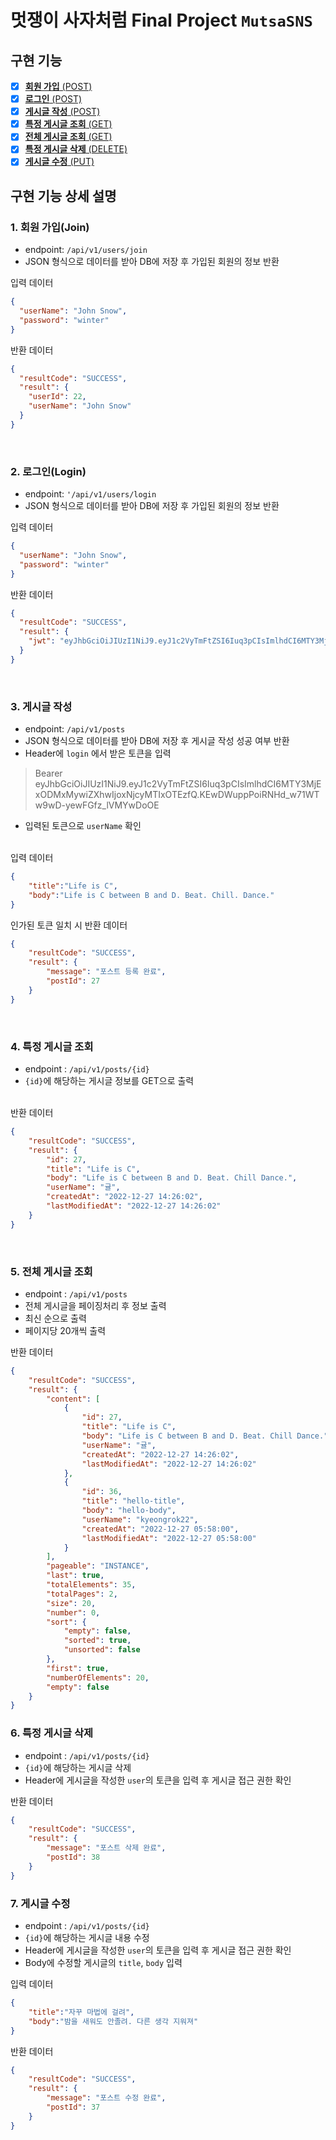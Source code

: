 # 멋쟁이 사자처럼 Final Project `MutsaSNS`
## 구현 기능
- [x] [**회원 가입** (POST)](#1.-회원-가입(join)) 
- [x] [**로그인** (POST)](#2.-로그인(login))
- [x] [**게시글 작성** (POST)](#3.-게시글-작성)
- [x] [**특정 게시글 조회** (GET)](#4.-특정-게시글-조회)
- [x] [**전체 게시글 조회** (GET)](#5.-전체-게시글-조회)
- [x] [**특정 게시글 삭제** (DELETE)](#6.-특정-게시글-삭제)
- [x] [**게시글 수정** (PUT)](#7.-게시글-수정)

## 구현 기능 상세 설명
### 1. 회원 가입(Join)
- endpoint: `/api/v1/users/join`
- JSON 형식으로 데이터를 받아 DB에 저장 후 가입된 회원의 정보 반환


입력 데이터
```JSON
{
  "userName": "John Snow",
  "password": "winter"
}
```
반환 데이터
```JSON
{
  "resultCode": "SUCCESS",
  "result": {
    "userId": 22,
    "userName": "John Snow"
  }
}
```
<br>

### 2. 로그인(Login)
- endpoint: `'/api/v1/users/login`
- JSON 형식으로 데이터를 받아 DB에 저장 후 가입된 회원의 정보 반환

입력 데이터
```JSON
{
  "userName": "John Snow",
  "password": "winter"
}
```
반환 데이터
```JSON
{
  "resultCode": "SUCCESS",
  "result": {
    "jwt": "eyJhbGciOiJIUzI1NiJ9.eyJ1c2VyTmFtZSI6Iuq3pCIsImlhdCI6MTY3MjExODMxMywiZXhwIjoxNjcyMTIxOTEzfQ.KEwDWuppPoiRNHd_w71WTw9wD-yewFGfz_lVMYwDoOE"
  }
}
```
<br>

### 3. 게시글 작성
- endpoint: `/api/v1/posts`
- JSON 형식으로 데이터를 받아 DB에 저장 후 게시글 작성 성공 여부 반환
- Header에 `login` 에서 받은 토큰을 입력
> Bearer eyJhbGciOiJIUzI1NiJ9.eyJ1c2VyTmFtZSI6Iuq3pCIsImlhdCI6MTY3MjExODMxMywiZXhwIjoxNjcyMTIxOTEzfQ.KEwDWuppPoiRNHd_w71WTw9wD-yewFGfz_lVMYwDoOE
- 입력된 토큰으로 `userName` 확인

<br>
입력 데이터

```JSON
{
    "title":"Life is C",
    "body":"Life is C between B and D. Beat. Chill. Dance."
}
```

인가된 토큰 일치 시 반환 데이터

```JSON
{
    "resultCode": "SUCCESS",
    "result": {
        "message": "포스트 등록 완료",
        "postId": 27
    }
}
```
<br>

### 4. 특정 게시글 조회
- endpoint : `/api/v1/posts/{id}`
- `{id}`에 해당하는 게시글 정보를 GET으로 출력

<br>
반환 데이터

```JSON
{
    "resultCode": "SUCCESS",
    "result": {
        "id": 27,
        "title": "Life is C",
        "body": "Life is C between B and D. Beat. Chill Dance.",
        "userName": "귤",
        "createdAt": "2022-12-27 14:26:02",
        "lastModifiedAt": "2022-12-27 14:26:02"
    }
}
```
<br>

### 5. 전체 게시글 조회

- endpoint : `/api/v1/posts`
- 전체 게시글을 페이징처리 후 정보 출력
- 최신 순으로 출력
- 페이지당 20개씩 출력

반환 데이터
```JSON
{
    "resultCode": "SUCCESS",
    "result": {
        "content": [
            {
                "id": 27,
                "title": "Life is C",
                "body": "Life is C between B and D. Beat. Chill Dance.",
                "userName": "귤",
                "createdAt": "2022-12-27 14:26:02",
                "lastModifiedAt": "2022-12-27 14:26:02"
            },
            {
                "id": 36,
                "title": "hello-title",
                "body": "hello-body",
                "userName": "kyeongrok22",
                "createdAt": "2022-12-27 05:58:00",
                "lastModifiedAt": "2022-12-27 05:58:00"
            }
        ],
        "pageable": "INSTANCE",
        "last": true,
        "totalElements": 35,
        "totalPages": 2,
        "size": 20,
        "number": 0,
        "sort": {
            "empty": false,
            "sorted": true,
            "unsorted": false
        },
        "first": true,
        "numberOfElements": 20,
        "empty": false
    }
}
```

### 6. 특정 게시글 삭제
- endpoint : `/api/v1/posts/{id}`
- `{id}`에 해당하는 게시글 삭제
- Header에 게시글을 작성한 `user`의 토큰을 입력 후 게시글 접근 권한 확인

반환 데이터
```JSON
{
    "resultCode": "SUCCESS",
    "result": {
        "message": "포스트 삭제 완료",
        "postId": 38
    }
}
```

### 7. 게시글 수정
- endpoint : `/api/v1/posts/{id}`
- `{id}`에 해당하는 게시글 내용 수정
- Header에 게시글을 작성한 `user`의 토큰을 입력 후 게시글 접근 권한 확인
- Body에 수정할 게시글의 `title`, `body` 입력

입력 데이터
```JSON
{
    "title":"자꾸 마법에 걸려",
    "body":"밤을 새워도 안졸려. 다른 생각 지워져"
}
```

반환 데이터
```JSON
{
    "resultCode": "SUCCESS",
    "result": {
        "message": "포스트 수정 완료",
        "postId": 37
    }
}
```




